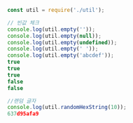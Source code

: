 
```javascript
const util = require('./util');
```

```javascript
// 빈값 체크
console.log(util.empty(''));
console.log(util.empty(null));
console.log(util.empty(undefined));
console.log(util.empty(' '));
console.log(util.empty('abcdef'));
true
true
true
false
false
```


```javascript
//랜덤 글자
console.log(util.randomHexString(10));
637d95afa9
```
